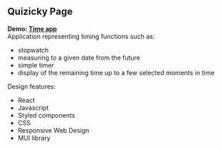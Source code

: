 ## Quizicky Page

**Demo: [Time app](https://dawiddev.github.io/time_app/)** <br/>
Application representing timing functions such as:
- stopwatch
- measuring to a given date from the future
- simple timer
- display of the remaining time up to a few selected moments in time

Design features:

- React
- Javascript
- Styled components
- CSS
- Responsive Web Design
- MUI library
